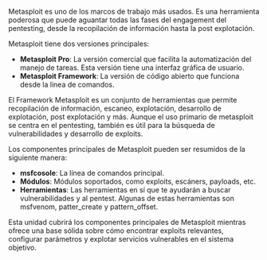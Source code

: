 Metasploit es uno de los marcos de trabajo más usados. Es una herramienta poderosa que puede aguantar todas las fases del engagement del pentesting, desde la recopilación de información hasta la post explotación.

Metasploit tiene dos versiones principales:

- **Metasploit Pro**: La versión comercial que facilita la automatización del manejo de tareas. Esta versión tiene una interfaz gráfica de usuario.
- **Metasploit Framework**: La versión de código abierto que funciona desde la linea de comandos.

El Framework Metasploit es un conjunto de herramientas que permite recopilación de información, escaneo, explotación, desarrollo de explotación, post explotación y más. Aunque el uso primario de metasploit se centra en el pentesting, también es útil para la búsqueda de vulnerabilidades y desarrollo de exploits.

Los componentes principales de Metasploit pueden ser resumidos de la siguiente manera:

- **msfcosole**: La línea de comandos principal.
- **Módulos**: Módulos soportados, como exploits, escáners, payloads, etc.
- **Herramientas**: Las herramientas en sí que te ayudarán a buscar vulnerabilidades y al pentest. Algunas de estas herramientas son msfvenom, patter_create y pattern_offset.

Esta unidad cubrirá los componentes principales de Metasploit mientras ofrece una base sólida sobre cómo encontrar exploits relevantes, configurar parámetros y explotar servicios vulnerables en el sistema objetivo.